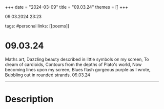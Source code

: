 +++
date = "2024-03-09"
title = "09.03.24"
themes = []
+++

09.03.2024 23:23

tags: #personal
links: [[poems]]

# 09.03.24

Maths art,
Dazzling beauty described in little symbols on my screen,
To dream of cardioids,
Contours from the depths of Plato's world,
Now becoming lines upon my screen,
Blues flash gorgeous purple as I wrote,
Bubbling out in rounded strands.
09.03.24

---

# Description

